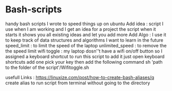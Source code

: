 # Bash-scripts
handy  bash scripts I wrote to speed things up on ubuntu
Add idea : script I use when I am working and I get an idea for a project the script when it starts it shows you all existing ideas and let you add more 
Add Algo : I use it to keep track of data structures and algorithms I want to learn in the future 
speed_limit : to limit the speed of the laptop 
unlimited_speed : to remove the the speed limit 
wifi toggle : my laptop dosn''t have a wifi on/off button so I assigned a keyboard shortcut to run this script to add it just open keyboard shortcuts add one pick your key then add the following command sh 'path to the folder of the script'/Wifitoggle.sh


usefull Links :
https://linuxize.com/post/how-to-create-bash-aliases/q create alias to run script from terminal without going to the directory
